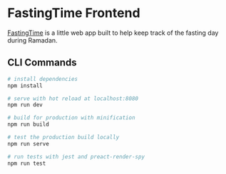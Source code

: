 # FastingTime Frontend 

[FastingTime](https://fastingti.me) is a little web app built to help keep track of the fasting day during Ramadan.

## CLI Commands

``` bash
# install dependencies
npm install

# serve with hot reload at localhost:8080
npm run dev

# build for production with minification
npm run build

# test the production build locally
npm run serve

# run tests with jest and preact-render-spy 
npm run test
```
